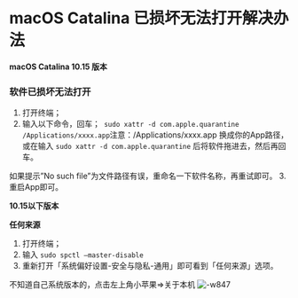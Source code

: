 # macOS Catalina 已损坏无法打开解决办法

**macOS Catalina 10.15 版本**

### 软件已损坏无法打开

1. 打开终端；
2. 输入以下命令，回车；`
sudo xattr -d com.apple.quarantine /Applications/xxxx.app`注意：/Applications/xxxx.app 换成你的App路径，或在输入 `sudo xattr -d com.apple.quarantine` 后将软件拖进去，然后再回车。

如果提示”No such file”为文件路径有误，重命名一下软件名称，再重试即可。
3. 重启App即可。

**10.15以下版本**

**任何来源**
1. 打开终端；
2. 输入 `sudo spctl –master-disable` 
3. 重新打开「系统偏好设置-安全与隐私-通用」即可看到「任何来源」选项。

不知道自己系统版本的，点击左上角小苹果=>关于本机
![-w847](http://qqlcx5.oss-cn-shanghai.aliyuncs.com/mweb/20210923-15878922092293.jpg)


